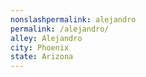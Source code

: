```yaml
---
﻿nonslashpermalink: alejandro
permalink: /alejandro/
alley: Alejandro
city: Phoenix
state: Arizona
---
```

